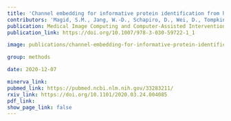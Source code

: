 ```yaml
---
title: 'Channel embedding for informative protein identification from highly multiplexed images.'
contributors: 'Magid, S.M., Jang, W.-D., Schapiro, D., Wei, D., Tompkin, J., Sorger, P.K., & Pfister, H. (2020).'
publication: Medical Image Computing and Computer-Assisted Intervention (MICCAI), 12265, 3–13.
publication_link: https://doi.org/10.1007/978-3-030-59722-1_1

image: publications/channel-embedding-for-informative-protein-identification-from-highly-multiplexed-images.PNG

group: methods

date: 2020-12-07

minerva_link:
pubmed_link: https://pubmed.ncbi.nlm.nih.gov/33283211/
rxiv_link: https://doi.org/10.1101/2020.03.24.004085
pdf_link:
show_page_link: false
---
```

